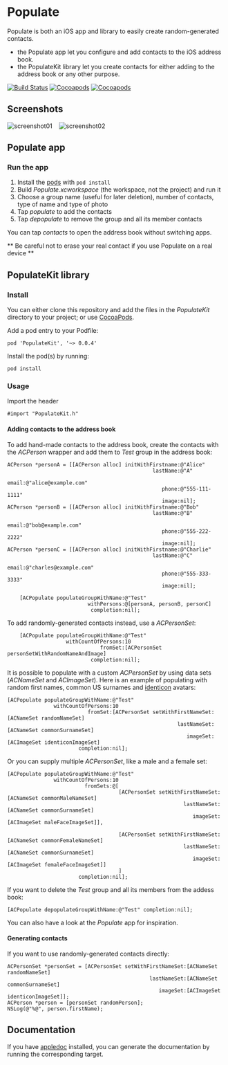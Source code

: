 # Populate

Populate is both an iOS app and library to easily create random-generated contacts.

- the Populate app let you configure and add contacts to the iOS address book.
- the PopulateKit library let you create contacts for either adding to the address book or any other purpose.


[![Build Status](https://api.travis-ci.org/acoomans/Populate.png)](https://api.travis-ci.org/acoomans/Populate.png)
[![Cocoapods](https://cocoapod-badges.herokuapp.com/v/PopulateKit/badge.png)](http://beta.cocoapods.org/?q=on%3Aios%20name%3APopulateKit%2A)
[![Cocoapods](https://cocoapod-badges.herokuapp.com/p/PopulateKit/badge.png)](http://beta.cocoapods.org/?q=on%3Aios%20name%3APopulateKit%2A)


## Screenshots

![screenshot01](https://github.com/acoomans/Populate/raw/master/Screenshots/screenshot01.png)
&nbsp;&nbsp;
![screenshot02](https://github.com/acoomans/Populate/raw/master/Screenshots/screenshot02.png)


## Populate app

### Run the app

1. Install the [pods](http://cocoapods.org) with `pod install`
2. Build _Populate.xcworkspace_ (the workspace, not the project) and run it
3. Choose a group name (useful for later deletion), number of contacts, type of name and type of photo
5. Tap _populate_ to add the contacts
6. Tap _depopulate_ to remove the group and all its member contacts

You can tap _contacts_ to open the address book without switching apps.


** Be careful not to erase your real contact if you use Populate on a real device **


## PopulateKit library

### Install

You can either clone this repository and add the files in the _PopulateKit_ directory to your project; or use [CocoaPods](http://cocoapods.org).

Add a pod entry to your Podfile:

    pod 'PopulateKit', '~> 0.0.4'

Install the pod(s) by running:

    pod install


### Usage

Import the header

	#import "PopulateKit.h"
	
#### Adding contacts to the address book

To add hand-made contacts to the address book, create the contacts with the _ACPerson_ wrapper and add them to _Test_ group in the address book:

	ACPerson *personA = [[ACPerson alloc] initWithFirstname:@"Alice"
                                                   lastName:@"A"
                                                      email:@"alice@example.com"
                                                      phone:@"555-111-1111"
                                                      image:nil];
    ACPerson *personB = [[ACPerson alloc] initWithFirstname:@"Bob"
                                                   lastName:@"B"
                                                      email:@"bob@example.com"
                                                      phone:@"555-222-2222"
                                                      image:nil];
    ACPerson *personC = [[ACPerson alloc] initWithFirstname:@"Charlie"
                                                   lastName:@"C"
                                                      email:@"charles@example.com"
                                                      phone:@"555-333-3333"
                                                      image:nil];
    
        [ACPopulate populateGroupWithName:@"Test"
                              withPersons:@[personA, personB, personC]
                               completion:nil];
    
To add randomly-generated contacts instead, use a _ACPersonSet_:
    
        [ACPopulate populateGroupWithName:@"Test"
                       withCountOfPersons:10
                                  fromSet:[ACPersonSet personSetWithRandomNameAndImage]
                               completion:nil];
    
It is possible to populate with a custom _ACPersonSet_ by using data sets (_ACNameSet_ and _ACImageSet_). Here is an example of populating with random first names, common US surnames and [identicon](https://en.wikipedia.org/wiki/Identicon) avatars:

	[ACPopulate populateGroupWithName:@"Test"
                   withCountOfPersons:10
                              fromSet:[ACPersonSet setWithFirstNameSet:[ACNameSet randomNameSet]
                                                           lastNameSet:[ACNameSet commonSurnameSet]
                                                              imageSet:[ACImageSet identiconImageSet]
                           completion:nil];

Or you can supply multiple _ACPersonSet_, like a male and a female set:

	[ACPopulate populateGroupWithName:@"Test"
                   withCountOfPersons:10
                             fromSets:@[
                                        [ACPersonSet setWithFirstNameSet:[ACNameSet commonMaleNameSet]
                                                             lastNameSet:[ACNameSet commonSurnameSet]
                                                                imageSet:[ACImageSet maleFaceImageSet]],
                                                                         
                                        [ACPersonSet setWithFirstNameSet:[ACNameSet commonFemaleNameSet]
                                                             lastNameSet:[ACNameSet commonSurnameSet]
                                                                imageSet:[ACImageSet femaleFaceImageSet]]
                                        ]
                           completion:nil];
                        
                           

If you want to delete the _Test_ group and all its members from the addess book:

    [ACPopulate depopulateGroupWithName:@"Test" completion:nil];

You can also have a look at the _Populate_ app for inspiration.


#### Generating contacts

If you want to use randomly-generated contacts directly:

	ACPersonSet *personSet = [ACPersonSet setWithFirstNameSet:[ACNameSet randomNameSet]
                                                  lastNameSet:[ACNameSet commonSurnameSet]
                                                     imageSet:[ACImageSet identiconImageSet]];
	ACPerson *person = [personSet randomPerson];
    NSLog(@"%@", person.firstName);
	



## Documentation

If you have [appledoc](http://gentlebytes.com/appledoc/) installed, you can generate the documentation by running the corresponding target.
